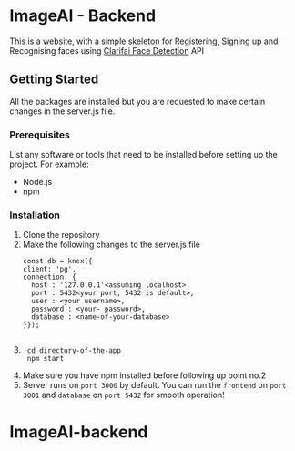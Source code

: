 # ImageAI - Backend

This is a website, with a simple skeleton for Registering, Signing up and Recognising faces using [Clarifai Face Detection](https://clarifai.com/clarifai/main/models/face-detection) API

## Getting Started

All the packages are installed but you are requested to make certain changes in the server.js file.

### Prerequisites

List any software or tools that need to be installed before setting up the project. For example:

- Node.js 
- npm

### Installation

1. Clone the repository
2. Make the following changes to the server.js file
    ```shell
    const db = knex({
    client: 'pg',
    connection: {
      host : '127.0.0.1'<assuming localhost>,
      port : 5432<your port, 5432 is default>,
      user : <your username>,
      password : <your- password>,
      database : <name-of-your-database>
    }});
  
3. ```shell
    cd directory-of-the-app
    npm start
4. Make sure you have npm installed before following up point no.2
5. Server runs on `port 3000` by default. You can run the `frontend` on `port 3001` and `database` on `port 5432` for smooth operation!
# ImageAI-backend
